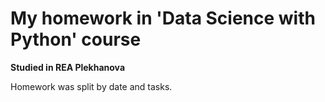 # My homework in 'Data Science with Python' course #

**Studied in REA Plekhanova**

Homework was split by date and tasks.